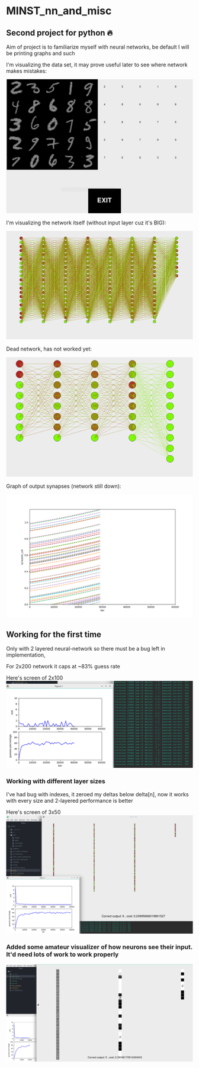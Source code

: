 # MINST_nn_and_misc
## Second project for python :fire:
Aim of project is to familiarize myself with neural networks, be default I will
be printing graphs and such

I'm visualizing the data set, it may prove useful later to see where network makes mistakes:

![alt text](https://github.com/Konrad337/MINST_nn_and_misc/blob/master/pics/screen01.png "Data vizualizer")

I'm visualizing the network itself (without input layer cuz it's BIG):

![alt text](https://github.com/Konrad337/MINST_nn_and_misc/blob/master/pics/screen02.png "Net vizualizer")

Dead network, has not worked yet:

![alt text](https://github.com/Konrad337/MINST_nn_and_misc/blob/master/pics/screen03.png "Net vizualizer")

Graph of output synapses (network still down):

![alt text](https://github.com/Konrad337/MINST_nn_and_misc/blob/master/pics/faulty_output_synapses.png "Faulty synapses")

## Working for the first time
Only with 2 layered neural-network so there must be a bug left in implementation,

For 2x200 network it caps at ~83% guess rate

Here's screen of 2x100
![alt text](https://github.com/Konrad337/MINST_nn_and_misc/blob/master/pics/first_time_working.png "First time working")

### Working with different layer sizes
I've had bug with indexes, it zeroed my deltas below delta[n], now it works with
every size and 2-layered performance is better

Here's screen of 3x50
![alt text](https://github.com/Konrad337/MINST_nn_and_misc/blob/master/pics/3x50.png "3x50")

### Added some amateur visualizer of how neurons see their input. It'd need lots of work to work properly
![alt text](https://github.com/Konrad337/MINST_nn_and_misc/blob/master/pics/input_viz.png "how neurons see their input")
